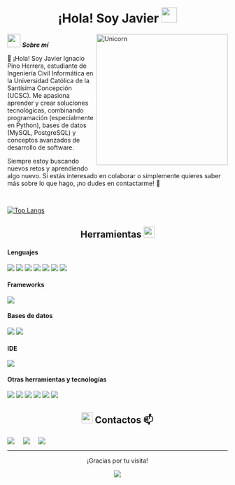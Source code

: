 <h1 align="center"><b>¡Hola! Soy Javier </b><img src="https://media.giphy.com/media/hvRJCLFzcasrR4ia7z/giphy.gif" width="35"></h1>

<!--
**Bhargavi-hash/Bhargavi-hash** is a ✨ _special_ ✨ repository because its `README.md` (this file) appears on your GitHub profile.
-->

<img align="right" width=300px alt="Unicorn" src="https://media.tenor.com/S61VCO73mOAAAAAj/linux-tux.gif" />

<img src="https://media.giphy.com/media/ObNTw8Uzwy6KQ/giphy.gif" width="30px">&nbsp;***Sobre mí***

👋 ¡Hola! Soy Javier Ignacio Pino Herrera, estudiante de Ingeniería Civil Informática en la Universidad Católica de la Santísima Concepción (UCSC). Me apasiona aprender y crear soluciones tecnológicas, combinando programación (especialmente en Python), bases de datos (MySQL, PostgreSQL) y conceptos avanzados de desarrollo de software.

Siempre estoy buscando nuevos retos y aprendiendo algo nuevo. Si estás interesado en colaborar o simplemente quieres saber más sobre lo que hago, ¡no dudes en contactarme! 🚀 

<br>

[![Top Langs](https://github-readme-stats.vercel.app/api/top-langs/?username=HridoyHazard&theme=great-gatsby&layout=compact)](https://github.com/Javier23x)

<h2 align="center"><b>Herramientas </b><img src="https://cdn-icons-png.flaticon.com/512/4115/4115355.png" width="25"></h2>

<h4> Lenguajes </h4>
<span> 
  <img src="https://img.shields.io/badge/python-3670A0?style=for-the-badge&logo=python&logoColor=ffdd54">
  <img src="https://img.shields.io/badge/PHP-777BB4?style=for-the-badge&logo=php&logoColor=white">
  <img src="https://img.shields.io/badge/HTML5-E34F26?style=for-the-badge&logo=html5&logoColor=white">
  <img src="https://img.shields.io/badge/CSS3-1572B6?style=for-the-badge&logo=css3&logoColor=white">
  <img src="https://img.shields.io/badge/JavaScript-F7DF1E?style=for-the-badge&logo=javascript&logoColor=black">
  <img src="https://img.shields.io/badge/C-00599C?style=for-the-badge&logo=c&logoColor=white">
  <img src="https://img.shields.io/badge/c++-%2300599C.svg?style=for-the-badge&logo=c%2B%2B&logoColor=white">
  
  
</span>

<h4> Frameworks </h4>
<span>
  <img src="https://img.shields.io/badge/Bootstrap-563D7C?style=for-the-badge&logo=bootstrap&logoColor=white">
</span>

<h4> Bases de datos </h4>
<span>
  <img src="https://img.shields.io/badge/postgres-%23316192.svg?style=for-the-badge&logo=postgresql&logoColor=white">
  <img src="https://img.shields.io/badge/mysql-4479A1.svg?style=for-the-badge&logo=mysql&logoColor=white">
</span>

<h4> IDE </h4>
<span>
<img src="https://img.shields.io/badge/Visual_Studio_Code-0078D4?style=for-the-badge&logo=visual%20studio%20code&logoColor=white">
</span>

<h4> Otras herramientas y tecnologías </h4>
<span>
  <img src="https://img.shields.io/badge/Git-F05032?style=for-the-badge&logo=git&logoColor=white">
  <img src="https://img.shields.io/badge/Xampp-F37623?style=for-the-badge&logo=xampp&logoColor=white">
  <img src="https://img.shields.io/badge/Linux-FCC624?style=for-the-badge&logo=linux&logoColor=black">
  <img src="https://img.shields.io/badge/Microsoft_Excel-217346?style=for-the-badge&logo=microsoft-excel&logoColor=white">
  <img src="https://img.shields.io/badge/Trello-%23026AA7.svg?style=for-the-badge&logo=Trello&logoColor=white">
  <img src="https://img.shields.io/badge/-Arduino-00979D?style=for-the-badge&logo=Arduino&logoColor=white">
</span>

<h2 align="center">
  <img src="https://media.tenor.com/images/7e96d994f29b388f63f7aa77ff2bea78/tenor.gif" width="25">
  <b>Contactos 📫</b>
</h2>

<span align="center">
  <a href="https://www.linkedin.com/in/javier-pino-herrera-867843335/" target="blank"><img align="center" src="https://img.shields.io/badge/Javier Pino Herrera-0077B5?style=for-the-badge&logo=linkedin&logoColor=white" /></a> &nbsp;&nbsp;&nbsp;  
  <a href="mailto:jpinoh01@gmail.com" target="blank"><img align="center" src="https://img.shields.io/badge/jpinoh01@gmail.com-D14836?style=for-the-badge&logo=gmail&logoColor=white" /></a>    &nbsp;&nbsp;&nbsp;       
  <a href="https://github.com/Javier23x" target="blank"><img align="center" src="https://img.shields.io/badge/Javier23x-100000?style=for-the-badge&logo=github&logoColor=white" /></a>
</span>
<hr>

<div align="center">
  <p>¡Gracias por tu visita!</p>
  <img src="https://i.imgur.com/obojRZ5.gif">
</div>



